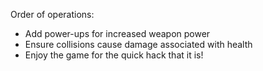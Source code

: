 Order of operations:

- Add power-ups for increased weapon power
- Ensure collisions cause damage associated with health
- Enjoy the game for the quick hack that it is!
